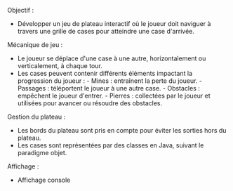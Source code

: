 Objectif :

- Développer un jeu de plateau interactif où le joueur doit naviguer à travers une grille de cases pour atteindre une case d'arrivée.

Mécanique de jeu :

- Le joueur se déplace d'une case à une autre, horizontalement ou verticalement, à chaque tour.
- Les cases peuvent contenir différents éléments impactant la progression du joueur :
        - Mines : entraînent la perte du joueur.
        - Passages : téléportent le joueur à une autre case.
        - Obstacles : empêchent le joueur d'entrer.
        - Pierres : collectées par le joueur et utilisées pour avancer ou résoudre des obstacles.

Gestion du plateau :

- Les bords du plateau sont pris en compte pour éviter les sorties hors du plateau.
- Les cases sont représentées par des classes en Java, suivant le paradigme objet.

Affichage :
- Affichage console
